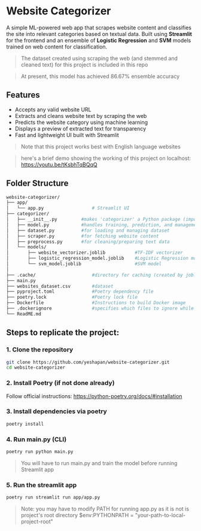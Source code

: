 # Website Categorizer

A simple ML-powered web app that scrapes website content and classifies the site into relevant categories based on textual data.
Built using **Streamlit** for the frontend and an ensemble of **Logistic Regression** and **SVM** models trained on web content for classification.
> The dataset created using scraping the web (and stemmed and cleaned text) for this project is included in this repo

> At present, this model has achieved 86.67% ensemble accuracy

## Features
-  Accepts any valid website URL
-  Extracts and cleans website text by scraping the web
-  Predicts the website category using machine learning
-  Displays a preview of extracted text for transparency
-  Fast and lightweight UI built with Streamlit
> Note that this project works best with English language websites

> here's a brief demo showing the working of this project on localhost: https://youtu.be/tKsbhTqBQqQ

## Folder Structure
``` bash
website-categorizer/
├── app/
│   └── app.py                  # Streamlit UI
├── categorizer/               
│   ├── __init__.py         #makes 'categorizer' a Python package (important for imports)
│   ├── model.py            #handles training, prediction, and management of multiple ML models
│   ├── dataset.py          #for loading and managing dataset
│   ├── scraper.py          #for fetching website content
│   ├── preprocess.py       #for cleaning/preparing text data
│   └── models/
│       ├── website_vectorizer.joblib           #TF-IDF vectorizer
│       ├── logistic_regression_model.joblib    #Logistic Regression model
│       └── svm_model.joblib                    #SVM model
│        
├── .cache/                     #directory for caching (created by joblib.Memory, add to .gitignore)
├── main.py
├── websites_dataset.csv        #dataset
├── pyproject.toml              #Poetry dependency file
├── poetry.lock                 #Poetry lock file
├── Dockerfile                  #Instructions to build Docker image
├── .dockerignore               #specifies which files to ignore while building the Docker image
└── ReadME.md
```

## Steps to replicate the project:
### 1. Clone the repository
```bash
git clone https://github.com/yeshapan/website-categorizer.git
cd website-categorizer
```

### 2. Install Poetry (if not done already)
Follow official instructions: https://python-poetry.org/docs/#installation

### 3. Install dependencies via poetry
```bash
poetry install
```

### 4. Run main.py (CLI)
```bash
poetry run python main.py
```
> You will have to run main.py and train the model before running Streamlit app

### 5. Run the streamlit app
```bash
poetry run streamlit run app/app.py
```
> Note: you may have to modify PATH for running app.py as it is not is project's root directory
$env:PYTHONPATH = "your-path-to-local-project-root"



